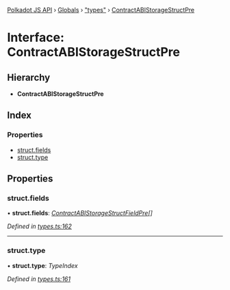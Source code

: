 [Polkadot JS API](../README.md) › [Globals](../globals.md) › ["types"](../modules/_types_.md) › [ContractABIStorageStructPre](_types_.contractabistoragestructpre.md)

# Interface: ContractABIStorageStructPre

## Hierarchy

* **ContractABIStorageStructPre**

## Index

### Properties

* [struct.fields](_types_.contractabistoragestructpre.md#struct.fields)
* [struct.type](_types_.contractabistoragestructpre.md#struct.type)

## Properties

###  struct.fields

• **struct.fields**: *[ContractABIStorageStructFieldPre](_types_.contractabistoragestructfieldpre.md)[]*

*Defined in [types.ts:162](https://github.com/polkadot-js/api/blob/8b1a7a8584/packages/api-contract/src/types.ts#L162)*

___

###  struct.type

• **struct.type**: *TypeIndex*

*Defined in [types.ts:161](https://github.com/polkadot-js/api/blob/8b1a7a8584/packages/api-contract/src/types.ts#L161)*
